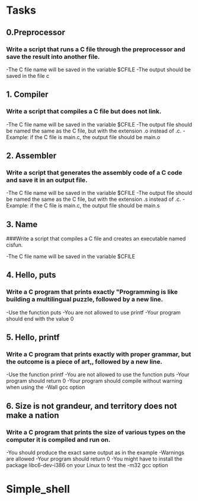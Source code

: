 # Tasks

## 0.Preprocessor

### Write a script that runs a C file through the preprocessor and save the result into another file.

-The C file name will be saved in the variable $CFILE
-The output should be saved in the file c

## 1. Compiler

### Write a script that compiles a C file but does not link.

-The C file name will be saved in the variable $CFILE
-The output file should be named the same as the C file, but with the extension .o instead of .c.
-Example: if the C file is main.c, the output file should be main.o

## 2. Assembler

### Write a script that generates the assembly code of a C code and save it in an output file.

-The C file name will be saved in the variable $CFILE
-The output file should be named the same as the C file, but with the extension .s instead of .c.
-Example: if the C file is main.c, the output file should be main.s

## 3. Name

###Write a script that compiles a C file and creates an executable named cisfun.

-The C file name will be saved in the variable $CFILE

## 4. Hello, puts

### Write a C program that prints exactly "Programming is like building a multilingual puzzle, followed by a new line.

-Use the function puts
-You are not allowed to use printf
-Your program should end with the value 0

## 5. Hello, printf

### Write a C program that prints exactly with proper grammar, but the outcome is a piece of art,, followed by a new line.

-Use the function printf
-You are not allowed to use the function puts
-Your program should return 0
-Your program should compile without warning when using the -Wall gcc option

## 6. Size is not grandeur, and territory does not make a nation

### Write a C program that prints the size of various types on the computer it is compiled and run on.

-You should produce the exact same output as in the example
-Warnings are allowed
-Your program should return 0
-You might have to install the package libc6-dev-i386 on your Linux to test the -m32 gcc option

###
# Simple_shell
